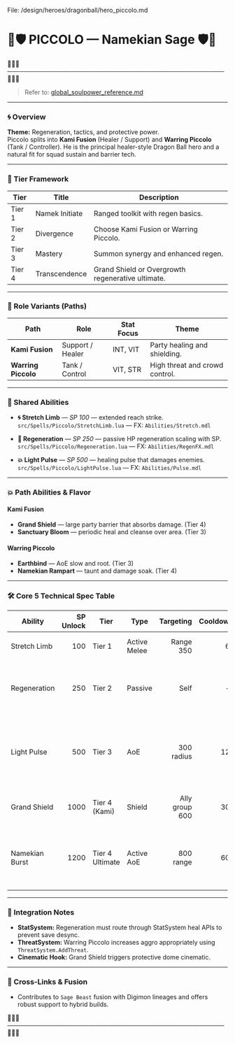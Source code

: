 File: /design/heroes/dragonball/hero_piccolo.md
# 💚🛡 **PICCOLO — Namekian Sage** 🛡💚
💚💚💚──────────────────────────────────────────────────💚💚💚

> Refer to: [global_soulpower_reference.md](../../global_soulpower_reference.md)

---

### 🌀 Overview
**Theme:** Regeneration, tactics, and protective power.  
Piccolo splits into **Kami Fusion** (Healer / Support) and **Warring Piccolo** (Tank / Controller). He is the principal healer-style Dragon Ball hero and a natural fit for squad sustain and barrier tech.

---

### 🔺 Tier Framework
| Tier | Title | Description |
|------|-------|-------------|
| Tier 1 | Namek Initiate | Ranged toolkit with regen basics. |
| Tier 2 | Divergence | Choose Kami Fusion or Warring Piccolo. |
| Tier 3 | Mastery | Summon synergy and enhanced regen. |
| Tier 4 | Transcendence | Grand Shield or Overgrowth regenerative ultimate. |

---

### 🧭 Role Variants (Paths)
| Path | Role | Stat Focus | Theme |
|------|------|------------|-------|
| **Kami Fusion** | Support / Healer | INT, VIT | Party healing and shielding. |
| **Warring Piccolo** | Tank / Control | VIT, STR | High threat and crowd control. |

---

### 🔹 Shared Abilities
- **🌀 Stretch Limb** — *SP 100* — extended reach strike.  
  `src/Spells/Piccolo/StretchLimb.lua` — FX: `Abilities/Stretch.mdl`

- **🌱 Regeneration** — *SP 250* — passive HP regeneration scaling with SP.  
  `src/Spells/Piccolo/Regeneration.lua` — FX: `Abilities/RegenFX.mdl`

- **💥 Light Pulse** — *SP 500* — healing pulse that damages enemies.  
  `src/Spells/Piccolo/LightPulse.lua` — FX: `Abilities/Pulse.mdl`

---

### 💥 Path Abilities & Flavor

#### Kami Fusion
- **Grand Shield** — large party barrier that absorbs damage. (Tier 4)  
- **Sanctuary Bloom** — periodic heal and cleanse over area. (Tier 3)

#### Warring Piccolo
- **Earthbind** — AoE slow and root. (Tier 3)  
- **Namekian Rampart** — taunt and damage soak. (Tier 4)

---

### 🛠 Core 5 Technical Spec Table

| Ability | SP Unlock | Tier | Type | Targeting | Cooldown | Scaling | Description | FX | Script File |
|---------|----------:|------|------|---------:|---------:|--------:|------------|----|-------------|
| Stretch Limb | 100 | Tier 1 | Active Melee | Range 350 | 6s | STR times 0.9 | Reach strike with knockback. | `Abilities/Stretch.mdl` | `src/Spells/Piccolo/StretchLimb.lua` |
| Regeneration | 250 | Tier 2 | Passive | Self | — | Heal per second = INT times 0.2 | Base passive heal scaling with SP. | `Abilities/RegenFX.mdl` | `src/Spells/Piccolo/Regeneration.lua` |
| Light Pulse | 500 | Tier 3 | AoE | 300 radius | 12s | Damage = INT times 0.7; Heal = INT times 0.4 | Pulsing energy that heals allies and damages enemies. | `Abilities/Pulse.mdl` | `src/Spells/Piccolo/LightPulse.lua` |
| Grand Shield | 1000 | Tier 4 (Kami) | Shield | Ally group 600 | 30s | Shield = INT times 3.0 | Massive barrier for party. | `Abilities/Shield.mdl` | `src/Spells/Piccolo/GrandShield.lua` |
| Namekian Burst | 1200 | Tier 4 Ultimate | Active AoE | 800 range | 60s | Damage = STR times 2.0 plus INT times 1.0 | Massive area rupture with after-heal. | `Abilities/NamekBurst.mdl` | `src/Spells/Piccolo/NamekBurst.lua` |

---

### 🔗 Integration Notes
- **StatSystem:** Regeneration must route through StatSystem heal APIs to prevent save desync.  
- **ThreatSystem:** Warring Piccolo increases aggro appropriately using `ThreatSystem.AddThreat`.  
- **Cinematic Hook:** Grand Shield triggers protective dome cinematic.

---

### 🔁 Cross-Links & Fusion
- Contributes to `Sage Beast` fusion with Digimon lineages and offers robust support to hybrid builds.

💚💚💚──────────────────────────────────────────────────💚💚💚
